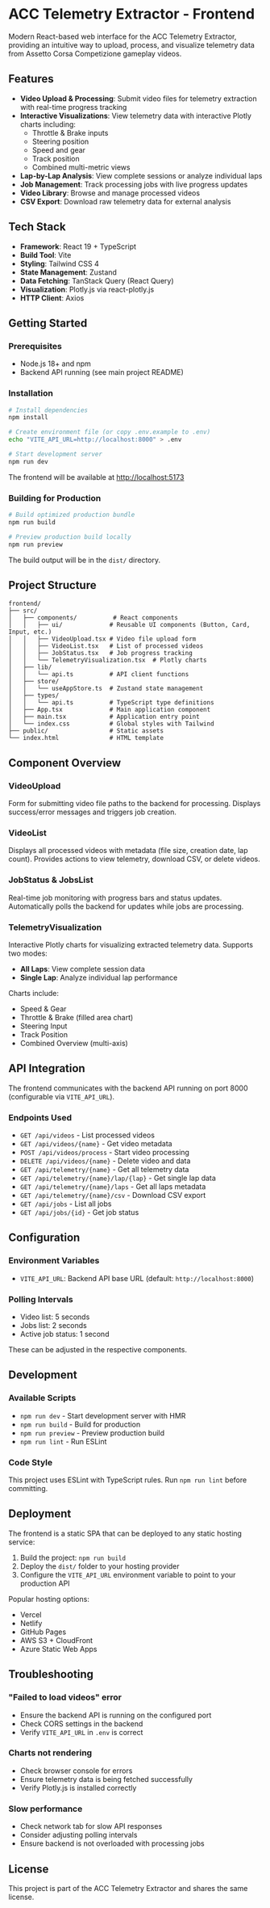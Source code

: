 # ACC Telemetry Extractor - Frontend

Modern React-based web interface for the ACC Telemetry Extractor, providing an intuitive way to upload, process, and visualize telemetry data from Assetto Corsa Competizione gameplay videos.

## Features

- **Video Upload & Processing**: Submit video files for telemetry extraction with real-time progress tracking
- **Interactive Visualizations**: View telemetry data with interactive Plotly charts including:
  - Throttle & Brake inputs
  - Steering position
  - Speed and gear
  - Track position
  - Combined multi-metric views
- **Lap-by-Lap Analysis**: View complete sessions or analyze individual laps
- **Job Management**: Track processing jobs with live progress updates
- **Video Library**: Browse and manage processed videos
- **CSV Export**: Download raw telemetry data for external analysis

## Tech Stack

- **Framework**: React 19 + TypeScript
- **Build Tool**: Vite
- **Styling**: Tailwind CSS 4
- **State Management**: Zustand
- **Data Fetching**: TanStack Query (React Query)
- **Visualization**: Plotly.js via react-plotly.js
- **HTTP Client**: Axios

## Getting Started

### Prerequisites

- Node.js 18+ and npm
- Backend API running (see main project README)

### Installation

```bash
# Install dependencies
npm install

# Create environment file (or copy .env.example to .env)
echo "VITE_API_URL=http://localhost:8000" > .env

# Start development server
npm run dev
```

The frontend will be available at [http://localhost:5173](http://localhost:5173)

### Building for Production

```bash
# Build optimized production bundle
npm run build

# Preview production build locally
npm run preview
```

The build output will be in the `dist/` directory.

## Project Structure

```
frontend/
├── src/
│   ├── components/          # React components
│   │   ├── ui/             # Reusable UI components (Button, Card, Input, etc.)
│   │   ├── VideoUpload.tsx # Video file upload form
│   │   ├── VideoList.tsx   # List of processed videos
│   │   ├── JobStatus.tsx   # Job progress tracking
│   │   └── TelemetryVisualization.tsx  # Plotly charts
│   ├── lib/
│   │   └── api.ts          # API client functions
│   ├── store/
│   │   └── useAppStore.ts  # Zustand state management
│   ├── types/
│   │   └── api.ts          # TypeScript type definitions
│   ├── App.tsx             # Main application component
│   ├── main.tsx            # Application entry point
│   └── index.css           # Global styles with Tailwind
├── public/                 # Static assets
└── index.html              # HTML template
```

## Component Overview

### VideoUpload
Form for submitting video file paths to the backend for processing. Displays success/error messages and triggers job creation.

### VideoList
Displays all processed videos with metadata (file size, creation date, lap count). Provides actions to view telemetry, download CSV, or delete videos.

### JobStatus & JobsList
Real-time job monitoring with progress bars and status updates. Automatically polls the backend for updates while jobs are processing.

### TelemetryVisualization
Interactive Plotly charts for visualizing extracted telemetry data. Supports two modes:
- **All Laps**: View complete session data
- **Single Lap**: Analyze individual lap performance

Charts include:
- Speed & Gear
- Throttle & Brake (filled area chart)
- Steering Input
- Track Position
- Combined Overview (multi-axis)

## API Integration

The frontend communicates with the backend API running on port 8000 (configurable via `VITE_API_URL`).

### Endpoints Used

- `GET /api/videos` - List processed videos
- `GET /api/videos/{name}` - Get video metadata
- `POST /api/videos/process` - Start video processing
- `DELETE /api/videos/{name}` - Delete video and data
- `GET /api/telemetry/{name}` - Get all telemetry data
- `GET /api/telemetry/{name}/lap/{lap}` - Get single lap data
- `GET /api/telemetry/{name}/laps` - Get all laps metadata
- `GET /api/telemetry/{name}/csv` - Download CSV export
- `GET /api/jobs` - List all jobs
- `GET /api/jobs/{id}` - Get job status

## Configuration

### Environment Variables

- `VITE_API_URL`: Backend API base URL (default: `http://localhost:8000`)

### Polling Intervals

- Video list: 5 seconds
- Jobs list: 2 seconds
- Active job status: 1 second

These can be adjusted in the respective components.

## Development

### Available Scripts

- `npm run dev` - Start development server with HMR
- `npm run build` - Build for production
- `npm run preview` - Preview production build
- `npm run lint` - Run ESLint

### Code Style

This project uses ESLint with TypeScript rules. Run `npm run lint` before committing.

## Deployment

The frontend is a static SPA that can be deployed to any static hosting service:

1. Build the project: `npm run build`
2. Deploy the `dist/` folder to your hosting provider
3. Configure the `VITE_API_URL` environment variable to point to your production API

Popular hosting options:
- Vercel
- Netlify
- GitHub Pages
- AWS S3 + CloudFront
- Azure Static Web Apps

## Troubleshooting

### "Failed to load videos" error
- Ensure the backend API is running on the configured port
- Check CORS settings in the backend
- Verify `VITE_API_URL` in `.env` is correct

### Charts not rendering
- Check browser console for errors
- Ensure telemetry data is being fetched successfully
- Verify Plotly.js is installed correctly

### Slow performance
- Check network tab for slow API responses
- Consider adjusting polling intervals
- Ensure backend is not overloaded with processing jobs

## License

This project is part of the ACC Telemetry Extractor and shares the same license.
